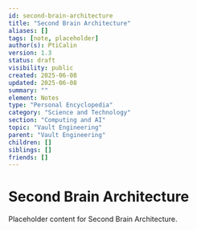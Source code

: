 ```yaml
---
id: second-brain-architecture
title: "Second Brain Architecture"
aliases: []
tags: [note, placeholder]
author(s): PtiCalin
version: 1.3
status: draft
visibility: public
created: 2025-06-08
updated: 2025-06-08
summary: ""
element: Notes
type: "Personal Encyclopedia"
category: "Science and Technology"
section: "Computing and AI"
topic: "Vault Engineering"
parent: "Vault Engineering"
children: []
siblings: []
friends: []
---
```

# Second Brain Architecture

Placeholder content for Second Brain Architecture.
